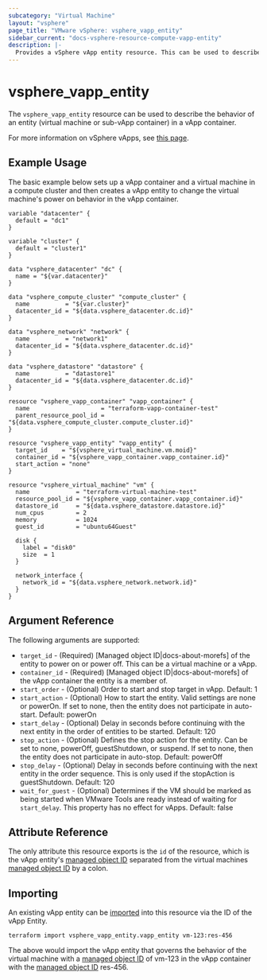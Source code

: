 ```yaml
---
subcategory: "Virtual Machine"
layout: "vsphere"
page_title: "VMware vSphere: vsphere_vapp_entity"
sidebar_current: "docs-vsphere-resource-compute-vapp-entity"
description: |-
  Provides a vSphere vApp entity resource. This can be used to describe the behavior of an entity (virtual machine or sub-vApp container) in a vApp container.
---
```


# vsphere_vapp_entity

The `vsphere_vapp_entity` resource can be used to describe the behavior of an
entity (virtual machine or sub-vApp container) in a vApp container.

For more information on vSphere vApps, see [this
page][ref-vsphere-vapp].

[ref-vsphere-vapp]: https://docs.vmware.com/en/VMware-vSphere/6.5/com.vmware.vsphere.vm_admin.doc/GUID-2A95EBB8-1779-40FA-B4FB-4D0845750879.html

## Example Usage

The basic example below sets up a vApp container and a virtual machine in a
compute cluster and then creates a vApp entity to change the virtual machine's
power on behavior in the vApp container.

```hcl
variable "datacenter" {
  default = "dc1"
}

variable "cluster" {
  default = "cluster1"
}

data "vsphere_datacenter" "dc" {
  name = "${var.datacenter}"
}

data "vsphere_compute_cluster" "compute_cluster" {
  name          = "${var.cluster}"
  datacenter_id = "${data.vsphere_datacenter.dc.id}"
}

data "vsphere_network" "network" {
  name          = "network1"
  datacenter_id = "${data.vsphere_datacenter.dc.id}"
}

data "vsphere_datastore" "datastore" {
  name          = "datastore1"
  datacenter_id = "${data.vsphere_datacenter.dc.id}"
}

resource "vsphere_vapp_container" "vapp_container" {
  name                    = "terraform-vapp-container-test"
  parent_resource_pool_id = "${data.vsphere_compute_cluster.compute_cluster.id}"
}

resource "vsphere_vapp_entity" "vapp_entity" {
  target_id    = "${vsphere_virtual_machine.vm.moid}"
  container_id = "${vsphere_vapp_container.vapp_container.id}"
  start_action = "none"
}

resource "vsphere_virtual_machine" "vm" {
  name             = "terraform-virtual-machine-test"
  resource_pool_id = "${vsphere_vapp_container.vapp_container.id}"
  datastore_id     = "${data.vsphere_datastore.datastore.id}"
  num_cpus         = 2
  memory           = 1024
  guest_id         = "ubuntu64Guest"

  disk {
    label = "disk0"
    size  = 1
  }

  network_interface {
    network_id = "${data.vsphere_network.network.id}"
  }
}
```

## Argument Reference

The following arguments are supported:

* `target_id` - (Required) [Managed object ID|docs-about-morefs] of the entity
  to power on or power off. This can be a virtual machine or a vApp. 
* `container_id` - (Required) [Managed object ID|docs-about-morefs] of the vApp
  container the entity is a member of.
* `start_order` - (Optional) Order to start and stop target in vApp. Default: 1
* `start_action` - (Optional) How to start the entity. Valid settings are none
  or powerOn. If set to none, then the entity does not participate in auto-start.
  Default: powerOn
* `start_delay` - (Optional) Delay in seconds before continuing with the next
  entity in the order of entities to be started. Default: 120 
* `stop_action` - (Optional) Defines the stop action for the entity. Can be set
  to none, powerOff, guestShutdown, or suspend. If set to none, then the entity
  does not participate in auto-stop. Default: powerOff 
* `stop_delay` - (Optional) Delay in seconds before continuing with the next
  entity in the order sequence. This is only used if the stopAction is
  guestShutdown. Default: 120 
* `wait_for_guest` - (Optional) Determines if the VM should be marked as being
  started when VMware Tools are ready instead of waiting for `start_delay`. This
  property has no effect for vApps. Default: false


[docs-about-morefs]: /docs/providers/vsphere/index.html#use-of-managed-object-references-by-the-vsphere-provider

## Attribute Reference

The only attribute this resource exports is the `id` of the resource, which is
the vApp entity's [managed object ID][docs-about-morefs] separated from the
virtual machines [managed object ID][docs-about-morefs] by a colon.

## Importing

An existing vApp entity can be [imported][docs-import] into this resource via
the ID of the vApp Entity.

[docs-import]: https://www.terraform.io/docs/import/index.html

```
terraform import vsphere_vapp_entity.vapp_entity vm-123:res-456 
```

The above would import the vApp entity that governs the behavior of the virtual
machine with a [managed object ID][docs-about-morefs] of vm-123 in the vApp
container with the [managed object ID][docs-about-morefs] res-456.
